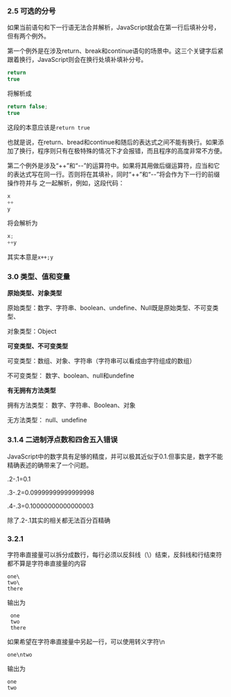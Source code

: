 ### 2.5 可选的分号

如果当前语句和下一行语无法合并解析，JavaScript就会在第一行后填补分号，但有两个例外。

第一个例外是在涉及return、break和continue语句的场景中。这三个关键字后紧跟着换行，JavaScript则会在换行处填补填补分号。

```javascript
return
true
```

将解析成

```javascript
return false;
true
```

这段的本意应该是`return true`

也就是说，在return、bread和continue和随后的表达式之间不能有换行。如果添加了换行，程序则只有在极特殊的情况下才会报错，而且程序的高度非常不方便。

第二个例外是涉及“++”和“--”的运算符中。如果将其用做后缀运算符，应当和它的表达式写在同一行。否则将在其填补，同时“++”和“--”将会作为下一行的前缀操作符并与
之一起解析，例如，这段代码：

```javascript
x
++
y
```

将会解析为

```javascript
x;
++y
```

其实本意是`x++;y`

### 3.0 类型、值和变量

**原始类型、对象类型**

原始类型：数字、字符串、boolean、undefine、Null既是原始类型、不可变类型、

对象类型：Object

**可变类型、不可变类型**

 可变类型：数组、对象、字符串（字符串可以看成由字符组成的数组）
 
 不可变类型： 数字、boolean、null和undefine
 
 **有无拥有方法类型**
 
 拥有方法类型： 数字、字符串、Boolean、对象
 
 无方法类型： null、undefine
 
 ### 3.1.4 二进制浮点数和四舍五入错误
 
 JavaScript中的数字具有足够的精度，并可以极其近似于0.1.但事实是，数字不能精确表述的确带来了一个问题。
 
 .2-.1=0.1
 
 .3-.2=0.09999999999999998
 
 .4-.3=0.10000000000000003
 
 除了.2-.1其实的相关都无法百分百精确
 
 ### 3.2.1
 
 字符串直接量可以拆分成数行，每行必须以反斜线（\）结束，反斜线和行结束符都不算是字符串直接量的内容
 
 ```javascipt
 one\
 two\
 there
 ```

输出为

```text
 one
 two
 there
```

如果希望在字符串直接量中另起一行，可以使用转义字符\n

`one\ntwo`

输出为

```text
one
two
```
